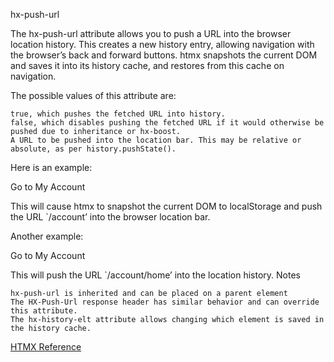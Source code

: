 hx-push-url

The hx-push-url attribute allows you to push a URL into the browser location history. This creates a new history entry, allowing navigation with the browser’s back and forward buttons. htmx snapshots the current DOM and saves it into its history cache, and restores from this cache on navigation.

The possible values of this attribute are:

    true, which pushes the fetched URL into history.
    false, which disables pushing the fetched URL if it would otherwise be pushed due to inheritance or hx-boost.
    A URL to be pushed into the location bar. This may be relative or absolute, as per history.pushState().

Here is an example:

<div hx-get="/account" hx-push-url="true">
  Go to My Account
</div>

This will cause htmx to snapshot the current DOM to localStorage and push the URL `/account’ into the browser location bar.

Another example:

<div hx-get="/account" hx-push-url="/account/home">
  Go to My Account
</div>

This will push the URL `/account/home’ into the location history.
Notes

    hx-push-url is inherited and can be placed on a parent element
    The HX-Push-Url response header has similar behavior and can override this attribute.
    The hx-history-elt attribute allows changing which element is saved in the history cache.

[HTMX Reference](https://htmx.org/attributes/hx-push-url/)
